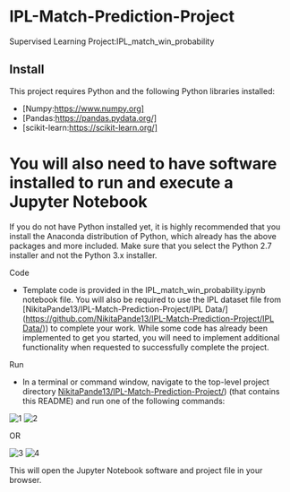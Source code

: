 # IPL-Match-Prediction-Project

Supervised Learning
Project:IPL_match_win_probability
## Install
This project requires Python and the following Python libraries installed:

* [Numpy:https://www.numpy.org]
* [Pandas:https://pandas.pydata.org/]
* [scikit-learn:https://scikit-learn.org/]

# You will also need to have software installed to run and execute a Jupyter Notebook
If you do not have Python installed yet, it is highly recommended that you install the Anaconda distribution of Python, which already has the above packages and more included. Make sure that you select the Python 2.7 installer and not the Python 3.x installer.

Code

* Template code is provided in the IPL_match_win_probability.ipynb notebook file. You will also be required to use the IPL dataset file from [NikitaPande13/IPL-Match-Prediction-Project/IPL Data/]([https://github.com/NikitaPande13/IPL-Match-Prediction-Project/IPL Data/](https://github.com/NikitaPande13/IPL-Match-Prediction-Project/tree/main/IPL%20Data))) to complete your work. While some code has already been implemented to get you started, you will need to implement additional functionality when requested to successfully complete the project.

Run

* In a terminal or command window, navigate to the top-level project directory [NikitaPande13/IPL-Match-Prediction-Project/](https://github.com/NikitaPande13/IPL-Match-Prediction-Project/))  (that contains this README) and run one of the following commands:


![1](https://user-images.githubusercontent.com/106645403/194279900-3743d103-c28d-4ed7-8e1a-ee4a5b1ee979.PNG)
![2](https://user-images.githubusercontent.com/106645403/194279956-b73b6bc1-6ad2-4426-892e-8fe3324f1557.PNG)


OR

![3](https://user-images.githubusercontent.com/106645403/194280005-f3688e67-adf7-41a5-a0ac-b4302c73cc27.PNG)
![4](https://user-images.githubusercontent.com/106645403/194280046-a6a0a908-4f79-499f-ab69-d4712e5b85c1.PNG)


This will open the Jupyter Notebook software and project file in your browser.
